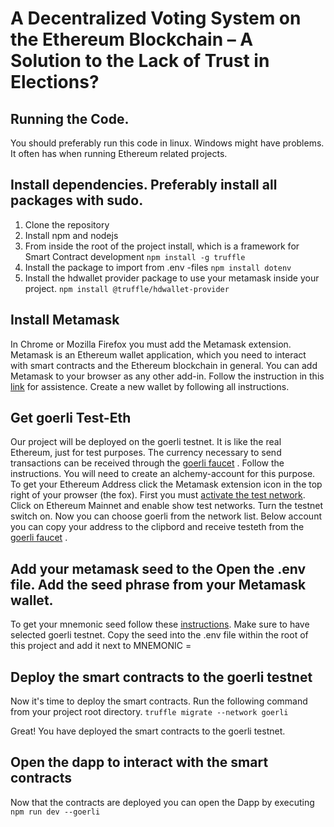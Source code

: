 # A Decentralized Voting System on the Ethereum Blockchain – A Solution to the Lack of Trust in Elections?
## Running the Code. 
You should preferably run this code in linux. Windows might have problems. It often has when running Ethereum related projects. <br>
## Install dependencies. Preferably install all packages with sudo.
1. Clone the repository
2. Install npm and nodejs
3. From inside the root of the project install, which is a framework for Smart Contract development
		`npm install -g truffle`
4. Install the package to import from .env -files
        `npm install dotenv`
5. Install the hdwallet provider package to use your metamask inside your project.
        `npm install @truffle/hdwallet-provider`

## Install Metamask
In Chrome or Mozilla Firefox you must add the Metamask extension. Metamask is an Ethereum wallet application, which you need to interact with smart contracts and the Ethereum blockchain in general. You can add Metamask to your browser as any other add-in. Follow the instruction in this [link](https://metamask.zendesk.com/hc/en-us/articles/360015489531-Getting-started-with-MetaMask) for assistence. Create a new wallet by following all instructions.

## Get goerli Test-Eth
Our project will be deployed on the goerli testnet. It is like the real Ethereum, just for test purposes. The currency necessary to send transactions can be received through the [goerli faucet](https://goerlifaucet.com/) . Follow the instructions. You will need to create an alchemy-account for this purpose. <br>To get your Ethereum Address click the Metamask extension icon in the top right of your prowser (the fox). First you must [activate the test network](https://medium.com/@mwhc00/how-to-enable-ethereum-test-networks-on-metamask-again-d7831da23a09). Click on Ethereum Mainnet and  enable show test networks. Turn the testnet switch on. Now you can choose goerli from the network list. Below account you can copy your address to the clipbord and receive testeth from the [goerli faucet](https://goerlifaucet.com/) .

## Add your metamask seed to the Open the .env file. Add the seed phrase from your Metamask wallet. 
To get your mnemonic seed follow these [instructions](https://metamask.zendesk.com/hc/en-us/articles/360015290032-How-to-reveal-your-Secret-Recovery-Phrase). Make sure to have selected goerli testnet. Copy the seed into the .env file within the root of this project and add it next to MNEMONIC = 

## Deploy the smart contracts to the goerli testnet
Now it's time to deploy the smart contracts. Run the following command from your project root directory.
		`truffle migrate --network goerli`

Great! You have deployed the smart contracts to the goerli testnet. 

## Open the dapp to interact with the smart contracts
Now that the contracts are deployed you can open the Dapp by executing
		`npm run dev --goerli`